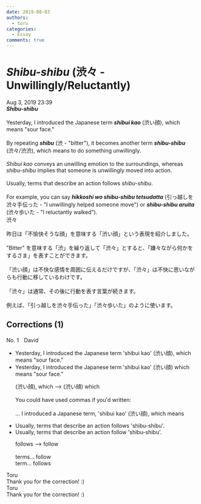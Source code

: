```yaml
---
date: 2019-08-03
authors:
  - toru
categories:
  - Essay
comments: true
---
```


# <strong><em>Shibu-shibu</strong></em> (渋々 - Unwillingly/Reluctantly)
<div class="date">Aug 3, 2019 23:39</div>
<div id="post"><div id="body_show_ori">
<strong><em>Shibu-shibu</strong></em><br/><br/>Yesterday, I introduced the Japanese term <strong><em>shibui kao</em></strong> (渋い顔), which means "sour face."<br/><br/>By repeating <strong><em>shibu</em></strong> (渋 - "bitter"), it becomes another term <strong><em>shibu-shibu</em></strong> (渋々/渋渋), which means to do something unwillingly.<br/><br/><em>Shibui kao</em> conveys an unwilling emotion to the surroundings, whereas <em>shibu-shibu</em> implies that someone is unwillingly moved into action.<br/><br/>Usually, terms that describe an action follows <em>shibu-shibu</em>.<br/><br/>For example, you can say <strong><em>hikkoshi wo shibu-shibu tetsudatta</em></strong> (引っ越しを渋々手伝った - "I unwillingly helped someone move") or <strong><em>shibu-shibu aruita</em></strong> (渋々歩いた - "I reluctantly walked").
</div></div>

<!-- more -->

<div id="post_ja"><div id="body_show_mo">
渋々<br/><br/>昨日は「不愉快そうな顔」を意味する「渋い顔」という表現を紹介しました。<br/><br/>"Bitter" を意味する「渋」を繰り返して「渋々」とすると、「嫌々ながら何かをするさま」を表すことができます。<br/><br/>「渋い顔」は不快な感情を周囲に伝えるだけですが、「渋々」は不快に思いながらも行動に移しているわけです。<br/><br/>「渋々」は通常、その後に行動を表す言葉が続きます。<br/><br/>例えば、「引っ越しを渋々手伝った」「渋々歩いた」のように使います。
</div></div>

## Corrections (1)
<div id="block"><div class="first_name"> No. 1　<span class="just_name">David</span></div><div id="block2">
<ul class="correction_field">
<li class="incorrect">Yesterday, I introduced the Japanese term 'shibui kao' (渋い顔), which means "sour face."</li>
<li class="corrected correct">
Yesterday, I introduced the Japanese term 'shibui kao' (渋い顔) which means "sour face."
<p class="correction_comment">(渋い顔), which --&gt; (渋い顔) which <br/><br/>You could have used commas if you'd written:<br/><br/> ... I introduced a Japanese term, 'shibui kao' (渋い顔), which means</p>
</li>
</ul>
<ul class="correction_field">
<li class="incorrect">Usually, terms that describe an action follows 'shibu-shibu'.</li>
<li class="corrected correct">
Usually, terms that describe an action follow 'shibu-shibu'.
<p class="correction_comment">follows --&gt; follow<br/><br/>terms... follow<br/>term... follows</p>
</li>
</ul>
</div><div class="name"><span class="just_name">Toru</span><br>
Thank you for the correction! :)
</div>
<div class="name"><span class="just_name">Toru</span><br>
Thank you for the correction! :)
</div>
</div>
